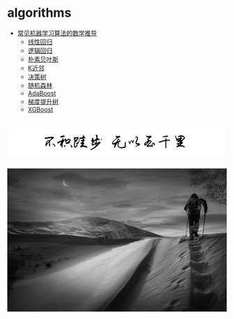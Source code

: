 # algorithms
  
-   [常见机器学习算法的数学推导](/algorithms/ai/README.md)
    -   [线性回归](/algorithms/ai/ai_math/LinearRegression.md)
    -   [逻辑回归](/algorithms/ai/ai_math/LogisticRegression.md)
    -   [朴素贝叶斯](/algorithms/ai/ai_math/SimpleBayes.md)
    -   [K近邻](/algorithms/ai/ai_math/KNN.md)
    -   [决策树](/algorithms/ai/ai_math/DecisionTrees.md)
    -   [随机森林](/algorithms/ai/ai_math/RandomForest.md)
    -   [AdaBoost](/algorithms/ai/ai_math/AdaBoost.md)
    -   [梯度提升树](/algorithms/ai/ai_math/GBDT.md)
    -   [XGBoost](/algorithms/ai/ai_math/XGBoost.md)


<br />
<img  src='./img/bjkb.PNG' width="600" alt="logo">
<br />
<br />
<div align="center">
<img  src='./img/01.jpeg' width="600" alt="logo" />
</div>
<br />
<br />
